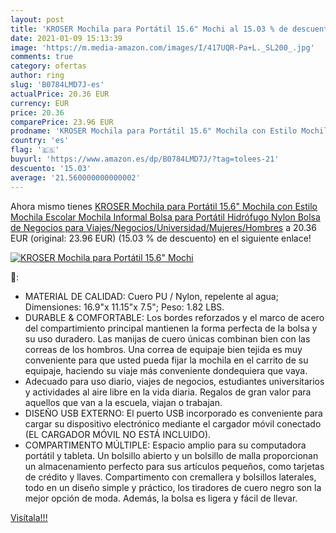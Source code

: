 ```yaml
---
layout: post
title: 'KROSER Mochila para Portátil 15.6" Mochi al 15.03 % de descuento'
date: 2021-01-09 15:13:39
image: 'https://m.media-amazon.com/images/I/417UQR-Pa+L._SL200_.jpg'
comments: true
category: ofertas
author: ring
slug: 'B0784LMD7J-es'
actualPrice: 20.36 EUR
currency: EUR
price: 20.36
comparePrice: 23.96 EUR
prodname: 'KROSER Mochila para Portátil 15.6" Mochila con Estilo Mochila Escolar Mochila Informal Bolsa para Portátil Hidrófugo Nylon Bolsa de Negocios para Viajes/Negocios/Universidad/Mujeres/Hombres'
country: 'es'
flag: '🇪🇸'
buyurl: 'https://www.amazon.es/dp/B0784LMD7J/?tag=tolees-21'
descuento: '15.03'
average: '21.560000000000002'
---
```


Ahora mismo tienes [KROSER Mochila para Portátil 15.6" Mochila con Estilo Mochila Escolar Mochila Informal Bolsa para Portátil Hidrófugo Nylon Bolsa de Negocios para Viajes/Negocios/Universidad/Mujeres/Hombres](https://www.amazon.es/dp/B0784LMD7J/?tag=tolees-21) a 20.36 EUR (original: 23.96 EUR) (15.03 %  de descuento) en el siguiente enlace!

[![KROSER Mochila para Portátil 15.6" Mochi](https://m.media-amazon.com/images/I/417UQR-Pa+L._SL200_.jpg)](https://www.amazon.es/dp/B0784LMD7J/?tag=tolees-21)

🔎:

- MATERIAL DE CALIDAD: Cuero PU / Nylon, repelente al agua; Dimensiones: 16.9"x 11.15"x 7.5"; Peso: 1.82 LBS.
- DURABLE & COMFORTABLE: Los bordes reforzados y el marco de acero del compartimiento principal mantienen la forma perfecta de la bolsa y su uso duradero. Las manijas de cuero únicas combinan bien con las correas de los hombros. Una correa de equipaje bien tejida es muy conveniente para que usted pueda fijar la mochila en el carrito de su equipaje, haciendo su viaje más conveniente dondequiera que vaya.
- Adecuado para uso diario, viajes de negocios, estudiantes universitarios y actividades al aire libre en la vida diaria. Regalos de gran valor para aquellos que van a la escuela, viajan o trabajan.
- DISEÑO USB EXTERNO: El puerto USB incorporado es conveniente para cargar su dispositivo electrónico mediante el cargador móvil conectado (EL CARGADOR MÓVIL NO ESTÁ INCLUIDO).
- COMPARTIMENTO MÚLTIPLE: Espacio amplio para su computadora portátil y tableta. Un bolsillo abierto y un bolsillo de malla proporcionan un almacenamiento perfecto para sus artículos pequeños, como tarjetas de crédito y llaves. Compartimento con cremallera y bolsillos laterales, todo en un diseño simple y práctico, los tiradores de cuero negro son la mejor opción de moda. Además, la bolsa es ligera y fácil de llevar.

[Visítala!!!](https://www.amazon.es/dp/B0784LMD7J/?tag=tolees-21)
